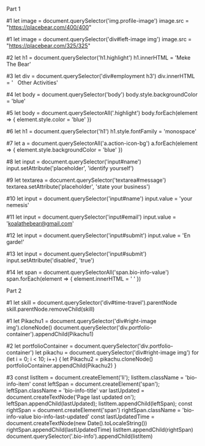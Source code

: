 Part 1

#1
let image = document.querySelector('img.profile-image')
image.src = "https://placebear.com/400/400"

#1
let image = document.querySelector('div#left-image img')
image.src = "https://placebear.com/325/325"


#2
let h1 = document.querySelector('h1.highlight')
h1.innerHTML = 'Meke The Bear'

#3
let div = document.querySelector('div#employment h3')
div.innerHTML = '<i class="icon-suitcase"></i> &nbsp; Other Activities'

#4
let body = document.querySelector('body')
body.style.backgroundColor = 'blue'

#5
let body = document.querySelectorAll('.highlight')
body.forEach(element => {
    element.style.color = 'blue'
})

#6
let h1 = document.querySelector('h1')
h1.style.fontFamily = 'monospace'

#7
let a = document.querySelectorAll('a.action-icon-bg')
a.forEach(element => {
    element.style.backgroundColor = 'blue'
})

#8
let input = document.querySelector('input#name')
input.setAttribute('placeholder', 'identify yourself')

#9
let textarea = document.querySelector('textarea#message')
textarea.setAttribute('placeholder', 'state your business')

#10
let input = document.querySelector('input#name')
input.value = 'your nemesis'

#11
let input = document.querySelector('input#email')
input.value = 'koalathebear@gmail.com'

#12
let input = document.querySelector('input#submit')
input.value = 'En garde!'

#13
let input = document.querySelector('input#submit')
input.setAttribute('disabled', 'true')

#14
let span = document.querySelectorAll('span.bio-info-value')
span.forEach(element => {
    element.innerHTML = ' '
})


Part 2

#1
let skill = document.querySelector('div#time-travel').parentNode
skill.parentNode.removeChild(skill)

#1
let Pikachu1 = document.querySelector('div#right-image img').cloneNode()
document.querySelector('div.portfolio-container').appendChild(Pikachu1)


#2
let portfolioContainer = document.querySelector('div.portfolio-container')
let pikachu = document.querySelector('div#right-image img')
for (let i = 0; i < 10; i++) {
    let Pikachu2 = pikachu.cloneNode()
    portfolioContainer.appendChild(Pikachu2)
}

#3
const listItem = document.createElement('li');
listItem.className = 'bio-info-item'
const leftSpan = document.createElement('span');
leftSpan.className = 'bio-info-title'
var lastUpdated = document.createTextNode('Page last updated on');
leftSpan.appendChild(lastUpdated);
listItem.appendChild(leftSpan);
const rightSpan = document.createElement('span')
rightSpan.className = 'bio-info-value bio-info-last-updated'
const lastUpdatedTime = document.createTextNode(new Date().toLocaleString())
rightSpan.appendChild(lastUpdatedTime)
listItem.appendChild(rightSpan)
document.querySelector('.bio-info').appendChild(listItem)

